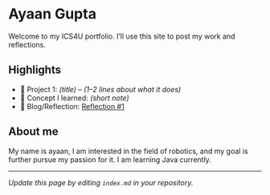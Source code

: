 # Ayaan Gupta
Welcome to my ICS4U portfolio. I’ll use this site to post my work and reflections.

## Highlights
- 🔧 Project 1: *(title)* – *(1–2 lines about what it does)*
- 🧠 Concept I learned: *(short note)*
- 📝 Blog/Reflection: [Reflection #1](./posts/first_reflection.md)

## About me
My name is ayaan, I am interested in the field of robotics, and my goal is further pursue my passion for it.
I am learning Java currently.

---
*Update this page by editing `index.md` in your repository.*
